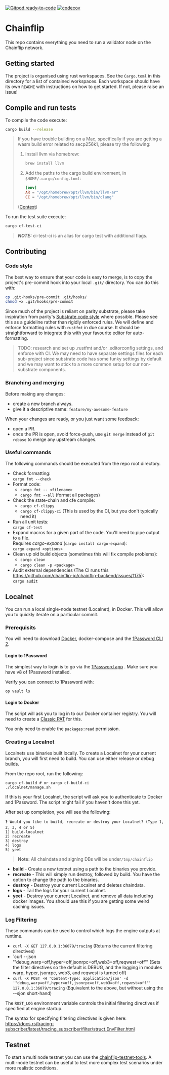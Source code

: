 [![Gitpod ready-to-code](https://img.shields.io/badge/Gitpod-ready--to--code-blue?logo=gitpod)](https://gitpod.io/#https://github.com/chainflip-io/chainflip-backend)
[![codecov](https://codecov.io/gh/chainflip-io/chainflip-backend/branch/main/graph/badge.svg?token=20X24B8IXC)](https://codecov.io/gh/chainflip-io/chainflip-backend)

# Chainflip

This repo contains everything you need to run a validator node on the Chainflip network.

## Getting started

The project is organised using rust workspaces. See the `Cargo.toml` in this directory for a list of contained
workspaces. Each workspace should have its own `README` with instructions on how to get started. If not, please raise an
issue!

## Compile and run tests

To compile the code execute:

```bash
cargo build --release
```

> If you have trouble building on a Mac, specifically if you are getting a wasm build error related to secp256k1, please
> try the following:
>
> 1. Install llvm via homebrew:
>
>    ```sh
>    brew install llvm
>    ```
>
> 2. Add the paths to the cargo build environment, in `$HOME/.cargo/config.toml`:
>
>    ```toml
>    [env]
>    AR = "/opt/homebrew/opt/llvm/bin/llvm-ar"
>    CC = "/opt/homebrew/opt/llvm/bin/clang"
>    ```
>
> ([Context](https://github.com/rust-bitcoin/rust-secp256k1/issues/283))


To run the test suite execute:

```bash
cargo cf-test-ci
```

> **_NOTE:_**  ci-test-ci is an alias for cargo test with additional flags.

## Contributing

### Code style

The best way to ensure that your code is easy to merge, is to copy the project's pre-commit hook into your local `.git/`
directory. You can do this with:

```bash
cp .git-hooks/pre-commit .git/hooks/
chmod +x .git/hooks/pre-commit
```

Since much of the project is reliant on parity substrate, please take inspiration from
parity's [Substrate code style](https://github.com/paritytech/substrate/blob/master/docs/STYLE_GUIDE.md) where possible.
Please see this as a guideline rather than rigidly enforced rules. We will define and enforce formatting rules
with `rustfmt` in due course. It should be straightforward to integrate this with your favourite editor for
auto-formatting.

> TODO: research and set up .rustfmt and/or .editorconfig settings, and enforce with CI. We may need to have separate
> settings files for each sub-project since substrate code has some funky settings by default and we may want to stick
> to
> a more common setup for our non-substrate components.

### Branching and merging

Before making any changes:

- create a new branch always.
- give it a descriptive name: `feature/my-awesome-feature`

When your changes are ready, or you just want some feedback:

- open a PR.
- once the PR is open, avoid force-push, use `git merge` instead of `git rebase` to merge any upstream changes.

### Useful commands

The following commands should be executed from the repo root directory.

- Check formatting:<br>
  `cargo fmt --check`
- Format code:<br>
  - `cargo fmt -- <filename>`
  - `cargo fmt --all` (format all packages)
- Check the state-chain and cfe compile:
  - `cargo cf-clippy`
  - `cargo cf-clippy-ci` (This is used by the CI, but you don't typically need it)
- Run all unit tests:<br>
  `cargo cf-test`
- Expand macros for a given part of the code. You'll need to pipe output to a file.<br>
  Requires _cargo-expand_ (`cargo install cargo-expand`):<br>
  `cargo expand <options>`
- Clean up old build objects (sometimes this will fix compile problems):
  - `cargo clean`
  - `cargo clean -p <package>`
- Audit external dependencies (The CI runs this <https://github.com/chainflip-io/chainflip-backend/issues/1175>):<br>
  `cargo audit`

## Localnet

You can run a local single-node testnet (Localnet), in Docker. This will allow you to quickly iterate on a particular
commit.

### Prerequisits

You will need to download [Docker](https://docs.docker.com/get-docker/), docker-compose and
the [1Password CLI 2](https://developer.1password.com/docs/cli/get-started/).

#### Login to 1Password

The simplest way to login is to go via
the [1Password app](https://developer.1password.com/docs/cli/get-started#step-1-connect-1password-cli-with-the-1password-app)
. Make sure you have v8 of 1Password installed.

Verify you can connect to 1Password with:

```shell
op vault ls
```

#### Login to Docker

The script will ask you to log in to our Docker container registry. You will need to create
a [Classic PAT](https://docs.github.com/en/authentication/keeping-your-account-and-data-secure/creating-a-personal-access-token#creating-a-personal-access-token-classic)
for this.

You only need to enable the `packages:read` permission.

### Creating a Localnet

Localnets use binaries built locally. To create a Localnet for your current branch, you will first need to build.
You can use either release or debug builds.

From the repo root, run the following:

```shell
cargo cf-build # or cargo cf-build-ci
./localnet/manage.sh
```

If this is your first Localnet, the script will ask you to authenticate to Docker and 1Password. The script might fail
if you haven't done this yet.

After set up completion, you will see the following:

```shell
❓ Would you like to build, recreate or destroy your Localnet? (Type 1, 2, 3, 4 or 5)
1) build-localnet
2) recreate
3) destroy
4) logs
5) yeet
```

> **Note:** All chaindata and signing DBs will be under`/tmp/chainflip`

- **build** - Create a new testnet using a path to the binaries you provide.
- **recreate** - This will simply run destroy, followed by build. You have the option to change the path to the binaries.
- **destroy** - Destroy your current Localnet and deletes chaindata.
- **logs** - Tail the logs for your current Localnet.
- **yeet** - Destroy your current Localnet, and remove all data including docker images. You should use this if you are getting some weird caching issues.

### Log Filtering

These commands can be used to control which logs the engine outputs at runtime.

- `curl -X GET 127.0.0.1:36079/tracing` (Returns the current filtering directives)
- `curl --json '"debug,warp=off,hyper=off,jsonrpc=off,web3=off,reqwest=off"' (Sets the filter directives so the default is DEBUG, and the logging in modules warp, hyper, jsonrpc, web3, and reqwest is turned off)
- `curl -X POST -H 'Content-Type: application/json' -d '"debug,warp=off,hyper=off,jsonrpc=off,web3=off,reqwest=off"' 127.0.0.1:36079/tracing` (Equivalent to the above, but without using the --sjon short-hand)

The `RUST_LOG` environment variable controls the initial filtering directives if specified at engine startup.

The syntax for specifying filtering directives is given here: <https://docs.rs/tracing-subscriber/latest/tracing_subscriber/filter/struct.EnvFilter.html>

## Testnet

To start a multi node testnet you can use the [chainflip-testnet-tools](https://github.com/chainflip-io/chainflip-testnet-tools). A multi-node testnet can be useful to test more complex test scenarios under more realistic conditions.
